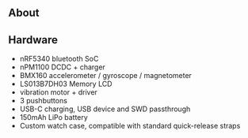 About
-----

Hardware
--------

- nRF5340 bluetooth SoC
- nPM1100 DCDC + charger
- BMX160 accelerometer / gyroscope / magnetometer
- LS013B7DH03 Memory LCD
- vibration motor + driver
- 3 pushbuttons 
- USB-C charging, USB device and SWD passthrough
- 150mAh LiPo battery
- Custom watch case, compatible with standard quick-release straps
